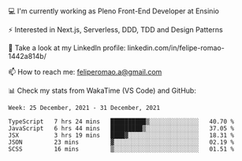 💻 I'm currently working as Pleno Front-End Developer at Ensinio

⚡ Interested in Next.js, Serverless, DDD, TDD and Design Patterns

👥 Take a look at my LinkedIn profile: linkedin.com/in/felipe-romao-1442a814b/

📫 How to reach me: feliperomao.a@gmail.com

📊 Check my stats from WakaTime (VS Code) and GitHub:

<!--START_SECTION:waka-->
```text
Week: 25 December, 2021 - 31 December, 2021

TypeScript   7 hrs 24 mins   ██████████▒░░░░░░░░░░░░░░   40.70 % 
JavaScript   6 hrs 44 mins   █████████▒░░░░░░░░░░░░░░░   37.05 % 
JSX          3 hrs 19 mins   ████▓░░░░░░░░░░░░░░░░░░░░   18.31 % 
JSON         23 mins         ▓░░░░░░░░░░░░░░░░░░░░░░░░   02.19 % 
SCSS         16 mins         ▒░░░░░░░░░░░░░░░░░░░░░░░░   01.51 % 
```
<!--END_SECTION:waka-->
